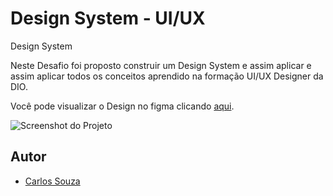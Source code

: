 # Design System - UI/UX

Design System

Neste Desafio foi proposto construir um Design System e assim aplicar e assim aplicar todos os conceitos aprendido na formação UI/UX Designer da DIO.

Você pode visualizar o Design no figma clicando [aqui](https://www.figma.com/file/2by5BnRQZEm9PY5r1QeEWU/Wireframe-de-M%C3%A9dia-Fidelidade?type=design&node-id=0%3A1&mode=design&t=uyn2PvaSn25H8Ncu-1).

![Screenshot do Projeto](https://imgur.com/kZtJysY.png)

## Autor

- [Carlos Souza](https://github.com/JCarlos163)

